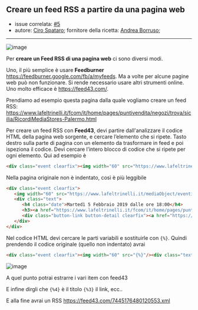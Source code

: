 ## Creare un feed RSS a partire da una pagina web

- issue correlata: [#5](https://github.com/opendatasicilia/tansignari/issues/5)
- autore: [Ciro Spataro](https://github.com/cirospat); fornitore della ricetta: [Andrea Borruso](https://github.com/aborruso); 
---

![image](https://upload.wikimedia.org/wikipedia/commons/thumb/4/43/Feed-icon.svg/40px-Feed-icon.svg.png)

Per **creare un Feed RSS di una pagina web** ci sono diversi modi.

Uno, il più semplice è usare **Feedburner** https://feedburner.google.com/fb/a/myfeeds.
Ma a volte per alcune pagine web può non funzionare. Si rende necessario usare altri strumenti online.
Uno molto efficace è https://feed43.com/.

Prendiamo ad esempio questa pagina dalla quale vogliamo creare un feed RSS: https://www.lafeltrinelli.it/fcom/it/home/pages/puntivendita/negozi/trova/sicilia/RicordiMediaStores-Palermo.html

Per creare un feed RSS con **Feed43**, devi partire dall'analizzare il codice HTML della pagina web sorgente, e cercare l’elemento che si ripete. Tasto destro sulla parte di pagina con un elemento da trasformare in feed e poi ispeziona il codice.
Devi cercare l’intero blocco di codice che si ripete per ogni elemento. Qui ad esempio è

```html
<div class="event clearfix"><img width="60" src="https://www.lafeltrinelli.it/mediaObject/eventi/2019/01/Spyrosil-Marinaio-Italiano-27624/resolutions/res-l60x10000/Spyrosil-Marinaio-Italiano-27624.jpg"/><div class="text"><h4 class="date">Martedì 5 Febbraio 2019 dalle ore 18:00</h4><h3><a href="https://www.lafeltrinelli.it/fcom/it/home/pages/puntivendita/eventi/Palermo/2019/Febbraio/Spyrosil-Marinaio-Italiano-27624.html">Spyros Il marinaio italiano</a></h3><div class="button-link button-detail clearfix"><a href="https://www.lafeltrinelli.it/fcom/it/home/pages/puntivendita/eventi/Palermo/2019/Febbraio/Spyrosil-Marinaio-Italiano-27624.html">SCOPRI</a></div></div></div>
```

Nella pagina originale non è indentato, così è più leggibile

```html
<div class="event clearfix">
   <img width="60" src="https://www.lafeltrinelli.it/mediaObject/eventi/2019/01/Spyrosil-Marinaio-Italiano-27624/resolutions/res-l60x10000/Spyrosil-Marinaio-Italiano-27624.jpg"/>
   <div class="text">
      <h4 class="date">Martedì 5 Febbraio 2019 dalle ore 18:00</h4>
      <h3><a href="https://www.lafeltrinelli.it/fcom/it/home/pages/puntivendita/eventi/Palermo/2019/Febbraio/Spyrosil-Marinaio-Italiano-27624.html">Spyros Il marinaio italiano</a></h3>
      <div class="button-link button-detail clearfix"><a href="https://www.lafeltrinelli.it/fcom/it/home/pages/puntivendita/eventi/Palermo/2019/Febbraio/Spyrosil-Marinaio-Italiano-27624.html">SCOPRI</a></div>
   </div>
</div>
```

Nel codice HTML devi cercare le parti variabili e sostituirle con `{%}`. Quindi prendendo il codice originale (quello non indentato) avrai

```html
<div class="event clearfix"><img width="60" src="{%}"/><div class="text"><h4 class="date">{%}</h4><h3><a href="{%}">{%}</a></h3><div class="button-link button-detail clearfix"><a href="{%}">SCOPRI</a></div></div></div>
```
![image](https://user-images.githubusercontent.com/30607/52532163-7401f700-2d20-11e9-9ba2-8ecca90450b2.png)

A quel punto potrai estrarre i vari item con feed43

E infine dirgli che `{%4}` è il titolo `{%3}` il link, ecc..

E alla fine avrai un RSS https://feed43.com/7445176480120553.xml
